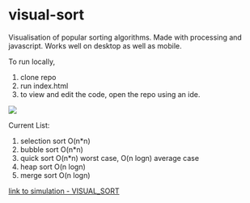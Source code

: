 # visual-sort
Visualisation of popular sorting algorithms. Made with processing and javascript. Works well on desktop as well as mobile. 

To run locally,
1. clone repo
2. run index.html
3. to view and edit the code, open the repo using an ide.

![](mergedemo.gif)

Current List:
1. selection sort O(n*n)
2. bubble sort O(n*n)
3. quick sort O(n*n) worst case, O(n logn) average case
4. heap sort O(n logn)
5. merge sort O(n logn)

[link to simulation - VISUAL_SORT](http://adityaanantharaman.github.io/visual-sort)
